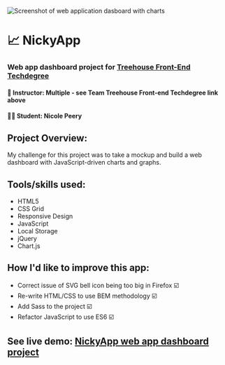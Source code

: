 ![Screenshot of web application dasboard with charts](https://res.cloudinary.com/dqe0hw0ru/image/upload/v1565186968/dashboard.png)

# 📈 NickyApp
### Web app dashboard project for [Treehouse Front-End Techdegree](https://join.teamtreehouse.com/techdegree/)
#### 📓 Instructor: Multiple - see Team Treehouse Front-end Techdegree link above
#### 👩‍💻 Student: Nicole Peery

## Project Overview:

My challenge for this project was to take a mockup and build a web dashboard with JavaScript-driven charts and graphs. 

## Tools/skills used:
* HTML5
* CSS Grid
* Responsive Design
* JavaScript
* Local Storage
* jQuery
* Chart.js

## How I'd like to improve this app:
* Correct issue of SVG bell icon being too big in Firefox ☑️
* Re-write HTML/CSS to use BEM methodology ☑️
* Add Sass to the project ☑️
* Refactor JavaScript to use ES6 ☑️

## See live demo: [NickyApp web app dashboard project](https://determined-dijkstra-ca870a.netlify.com/)
